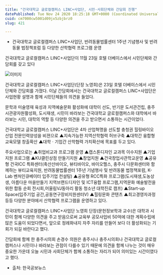 ```yaml
---
title: "건국대학교 글로컬캠퍼스 LINC+사업단, 시민·사회단체와 간담회 진행"
datePublished: Tue Nov 24 2020 18:25:18 GMT+0000 (Coordinated Universal Time)
cuid: cm7000cw5001d09jx5zbjbrz0
slug: 421

---
```



- 건국대학교 글로컬캠퍼스 LINC+사업단, 반려동물법률센터 1주년 기념행사 및 반려동물 법정책포럼 등 다양한 산학협력 프로그램 운영

건국대학교 글로컬캠퍼스 LINC+사업단이 11월 23일 호텔 더베이스에서 시민단체와 간담회를 갖고 있다

![이미지](https://cdn.hashnode.com/res/hashnode/image/upload/v1739249100212/20bf627e-f752-4961-a422-96cda94970e5.jpeg)

건국대학교 글로컬캠퍼스 LINC+사업단(단장 노영희)은 23일 호텔 더베이스에서 시민단체와 간담회를 가졌다. 이날 간담회에서는 건국대학교 글로컬캠퍼스 LINC+사업단은 사업현황 설명과 함께 시민단체들의 의견을 들었다.

문학과 미술영재 육성과 지역예술문화 활성화에 대학이 선도, 반기문 도서관건립, 충주시관광자원활성화, 도시재생, 시민이 바라보는 건국대학교 글로컬캠퍼스와 대학에서 바라보는 시민, 대학의 역할 등 다양한 의견을 주고 받으면서 소통하는 시간이었다.

건국대학교 글로컬캠퍼스 LINC+사업단은 4차 산업혁명을 선도할 충청권 힐링바이오 산업 전문인력양성을 비젼으로 ▲지속가능한 지역산학협력 허브구축 ▲대학간 융합형 교육모델 창출확산 ▲대학ㆍ기업간 산학협력 가치확산에 목표를 두고 있다.

주요사업으로는 ▲취업비교과 프로그램 운영 ▲캡스톤디자인 교과목 이수지원 ▲기업지원 프로그램 ▲KU클린상점 만들기지원 ▲창업지원 ▲건국창업사관학교운영 ▲공유형 건국ICC 특화센터(축산산바이오, 뷰티바이오, 바이오헬스, 충주시 다문화센터와 함께하는 뷰티교육지원, 반려동물법률센터 1주년 기념행사 및 반려동물 법정책포럼, K-Lab 벤처인큐베이터 입주기업 컨설팅) ▲공유형 RCC특화 프로그램(도시재생,도농상생, 아름다운 마을만들기 지역브랜드디자인 및 ICT융합 프로그램,지역문화 예술발전을 위한 합동 순회 전시회,어울림VJ동아리 활동 청소년 대학진로 캠프) ▲Start-up Space(입주기업 공간,공동연구장비지원센터V) ▲힐링문화 콘텐츠 ▲최고경영자과정 등등 다양한 분야에서 산학협력 프로그램을 운영하고 있다.

건국대학교 글로컬캠퍼스 LINC+사업단 노영희 단장(문헌정보학과 교수)은 대학과 시민이 함께 다양한 의견을 주고 받음으로써 교육부 공모사업비 50억에 대한 계획수립에 많은 도움이 되었다면서, 앞으로 정례화내지 자주 자리를 만들어 보다 더 활성화되는 기회가 되길 바란다고 했다.

간담회에 함께 한 충주시의회 손경수 의원은 충주시나 충주시의회나 건국대학교 글로컬캠퍼스나 시민이나 바라보는 관점이 다를수 있기 때문에 의견을 함께 나누는 것이 매우 중요한 가운데 오늘 시민과 사회단체가 함께 소통하는 자리가 되어 의미있는 시간이였다고 했다.

* 출처: 한국공보뉴스